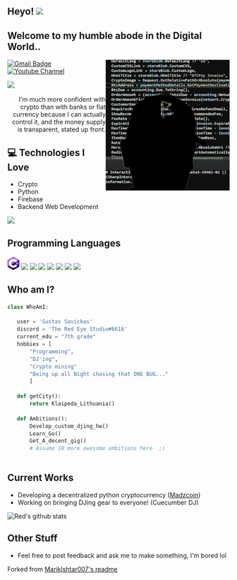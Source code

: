 ## Heyo! <img src="https://media.giphy.com/media/hvRJCLFzcasrR4ia7z/giphy.gif" width="25px"> 

<h2>Welcome to my humble abode in the Digital World..</h2> 

<img src = 'https://github.com/the-red-eye-studio/the-red-eye-studio/blob/main/ezgif-3-6abf136038.gif' alt = 'Crypto code stuff 😎' align='right'/>

[![Gmail Badge](https://img.shields.io/badge/-theredeyestudio@gmail.com-c14438?style=flat-square&logo=Gmail&logoColor=white&link=mailto:theredeyestudio@gmail.com)](mailto:theredeyestudio@gmail.com) [![Youtube Channel](https://img.shields.io/badge/-The%20Red%20EYE%20STUDIO-c14438?style=flat-square&logo=Youtube&link=https://www.youtube.com/channel/UCietjxpksncMdOUkycv5nqA)](https://www.youtube.com/channel/UCQ1THx3YgX6tuId3VbwTbbg)
<p align="left"> <img src="https://komarev.com/ghpvc/?username=the-red-eye-studio"/> </p>

<div style="text-align: right"> I'm much more confident with crypto than with banks or fiat currency because I can actually control it, and the money supply is transparent, stated up front. </div>

## :computer: Technologies I Love
* Crypto
* Python
* Firebase
* Backend Web Development

<img src = "https://github-readme-stats.vercel.app/api/top-langs/?username=the-red-eye-studio&layout=compact&bg_color=ffffff00">

## Programming Languages 
<img src = 'https://github.com/the-red-eye-studio/the-red-eye-studio/blob/main/c--4.svg' height='30'/> <img src = 'https://stickers.wiki/static/stickers/windows95/file_176956.webp?ezimgfmt=rs:134x134/rscb1/ng:webp/ngcb1g' height='30'/>  <img src = 'https://github.com/MarikIshtar007/MarikIshtar007/blob/master/images/python2.png' height='30'/>   <img src = 'https://github.com/MarikIshtar007/MarikIshtar007/blob/master/images/html.svg' width='30'/> <img src = 'https://github.com/MarikIshtar007/MarikIshtar007/blob/master/images/js.svg' width='30'/> <img src = 'https://github.com/MarikIshtar007/MarikIshtar007/blob/master/images/php.svg' width='40'/>
 <img src = 'https://github.com/MarikIshtar007/MarikIshtar007/blob/master/images/sql.svg' width='30'/> <img src = 'https://www.cpark.in/wp-content/uploads/2021/04/arduino-4-569256.png' height='30'/>
 
 ## Who am I?
 ```python
class WhoAmI:

    user = 'Gustas Savickas'
	discord = 'The Red Eye Studio#6616'
	current_edu = "7th grade"
	hobbies = [
		"Programming",
		"DJ'ing",
		"Crypto mining"
		"Being up all Night chasing that ONE BUG..."
		]
	
	def getCity():
		return Klaipeda_Lithuania()
	
	def Ambitions():
		Develop_custom_djing_hw()
		Learn_Go()  
		Get_A_decent_gig()   
		# Assume 10 more awesome ambitions here  ;)  
	
 ```
 
## Current Works
 * Developing a decentralized python cryptocurrency ([Madzcoin](https://discord.gg/U9B4tUDYTk))
 * Working on bringing DJing gear to everyone! (Cuecumber DJ)
 
![Red's github stats](https://github-readme-stats.vercel.app/api?username=the-red-eye-studio&show_icons=true&bg_color=ffffff00)

## Other Stuff
  - Feel free to post feedback and ask me to make something, I'm bored lol


 



Forked from [MarikIshtar007's readme](https://github.com/MarikIshtar007/MarikIshtar007/blob/master/README.md)
